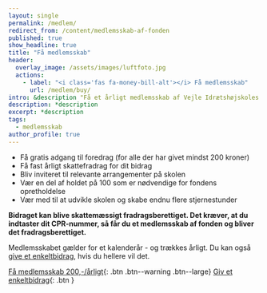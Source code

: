 ```yaml
---
layout: single
permalink: /medlem/
redirect_from: /content/medlemsskab-af-fonden
published: true
show_headline: true
title: "Få medlemsskab"
header:
  overlay_image: /assets/images/luftfoto.jpg
  actions:
    - label: "<i class='fas fa-money-bill-alt'></i> Få medlemsskab"
      url: /medlem/buy/
intro: &description "Få et årligt medlemsskab af Vejle Idrætshøjskoles fond og vær med til at sikre endnu flere stjernestunder på skolen."
description: *description
excerpt: *description
tags:
  - medlemsskab
author_profile: true
---
```


- Få gratis adgang til foredrag (for alle der har givet mindst 200 kroner)
- Få fast årligt skattefradrag for dit bidrag
- Bliv inviteret til relevante arrangementer på skolen
- Vær en del af holdet på 100 som er nødvendige for fondens opretholdelse
- Vær med til at udvikle skolen og skabe endnu flere stjernestunder

**Bidraget kan blive skattemæssigt fradragsberettiget. Det kræver, at du indtaster dit CPR-nummer, så får du et medlemsskab af fonden og bliver det fradragsberettiget.**

Medlemsskabet gælder for et kalenderår - og trækkes årligt. Du kan også [give et enkeltbidrag](/bidrag/), hvis du hellere vil det.

[Få medlemsskab 200,-/årligt](/medlem/buy/){: .btn .btn--warning .btn--large} [Giv et enkeltbidrag](/bidrag/buy/){: .btn }
